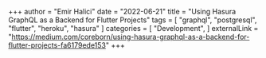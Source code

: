 +++
author = "Emir Halici"
date = "2022-06-21"
title = "Using Hasura GraphQL as a Backend for Flutter Projects"
tags = [
    "graphql",
    "postgresql",
    "flutter",
    "heroku",
    "hasura"
]
categories = [
    "Development",
]
externalLink = "https://medium.com/coreborn/using-hasura-graphql-as-a-backend-for-flutter-projects-fa6179ede153"
+++
